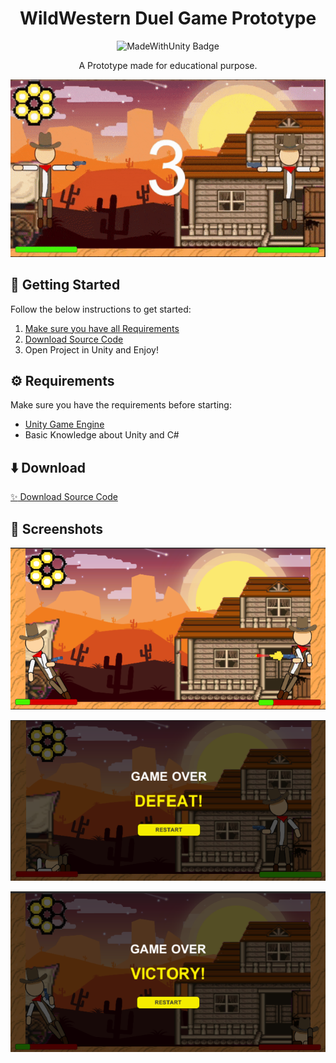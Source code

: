 <div id="header" align="center">
   <h1>
    WildWestern Duel Game Prototype
  </h1>
  <img src="https://img.shields.io/badge/Made%20with-Unity-57b9d3.svg?style=for-the-badge&logo=unity" alt="MadeWithUnity Badge"/>
  
A Prototype made for educational purpose.
</div>

<p align="center">
  <img src="Preview/duel.gif" />
</p>

## 🤔 Getting Started

Follow the below instructions to get started:

1. [Make sure you have all Requirements](#requirements)
2. [Download Source Code](#download)
3. Open Project in Unity and Enjoy!

## ⚙️ Requirements

Make sure you have the requirements before starting:

- [Unity Game Engine](https://unity3d.com)
- Basic Knowledge about Unity and C#

## ⬇️ Download

[:sparkles: Download Source Code](https://github.com/raxelf/WildWestern-Duel-Game-Prototype/archive/refs/heads/main.zip)

## 📸 Screenshots

<p align="center">
  <img src="Preview/preview1.png"/>
</p>

<p align="center">
  <img src="Preview/preview2.png"/>
</p>

<p align="center">
  <img src="Preview/preview3.png"/>
</p>
